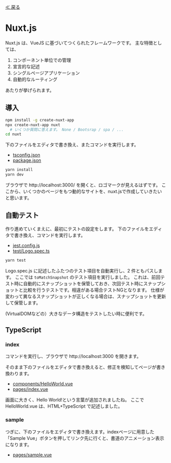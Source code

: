 [≪ 戻る](0.overview.md)

# Nuxt.js

Nuxt.js は、VueJS に基づいてつくられたフレームワークです。
主な特徴としては、

1. コンポーネント単位での管理
1. 宣言的な記述
1. シングルページアプリケーション
1. 自動的なルーティング

あたりが挙げられます。

## 導入

```bash
npm install -g create-nuxt-app
npx create-nuxt-app nuxt
  # いくつか質問に答えます。 None / Bootsrap / spa / ...
cd nuxt
```

下のファイルをエディタで書き換え、またコマンドを実行します。

- [tsconfig.json](../nuxt/tsconfig.json)
- [package.json](../nuxt/package.json)

```bash
yarn install
yarn dev
```

ブラウザで http://localhost:3000/ を開くと、ロゴマークが見えるはずです。
ここから、いくつかのページをもつ動的なサイトを、nuxt.jsで作成していきたいと思います。


## 自動テスト

作り進めていくまえに、最初にテストの設定をします。
下のファイルをエディタで書き換え、コマンドを実行します。

- [jest.config.js](../nuxt/jest.config.js)
- [test/Logo.spec.ts](../nuxt/test/Logo.spec.ts)

```bash
yarn test
```

Logo.spec.js に記述したふたつのテスト項目を自動実行し、2 件ともパスします。
ここでは `toMatchSnapshot` のテスト項目を実行しました。
これは、前回テスト時に自動的にスナップショットを保管しておき、次回テスト時にスナップショットと比較を行うテストです。相違がある場合テストNGとなります。
仕様が変わって異なるスナップショットが正しくなる場合は、スナップショットを更新して保管します。

(VirtualDOMなどの）大きなデータ構造をテストしたい時に便利です。

## TypeScript

### index

コマンドを実行し、ブラウザで http://localhost:3000 を開きます。

そのまま下のファイルをエディタで書き換えると、修正を検知してページが書き換わります。

- [components/HelloWorld.vue](../nuxt/components/HelloWorld.vue)
- [pages/index.vue](../nuxt/pages/index.vue)

画面に大きく、Hello World!という言葉が追加されましたね。
ここで HelloWorld.vue は、HTML+TypeScript で記述しました。

### sample

つぎに、下のファイルをエディタで書き換えます。indexページに用意した「Sample Vue」ボタンを押してリンク先に行くと、書道のアニメーション表示になります。

- [pages/sample.vue](../nuxt/pages/sample.vue)

